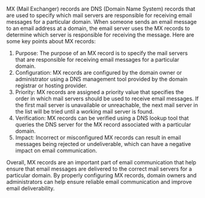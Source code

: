 MX (Mail Exchanger) records are DNS (Domain Name System) records that are used to specify which mail servers are responsible for receiving email messages for a particular domain. When someone sends an email message to an email address at a domain, the email server uses the MX records to determine which server is responsible for receiving the message. Here are some key points about MX records:

1. Purpose: The purpose of an MX record is to specify the mail servers that are responsible for receiving email messages for a particular domain.
2. Configuration: MX records are configured by the domain owner or administrator using a DNS management tool provided by the domain registrar or hosting provider.
3. Priority: MX records are assigned a priority value that specifies the order in which mail servers should be used to receive email messages. If the first mail server is unavailable or unreachable, the next mail server in the list will be tried until a working mail server is found.
4. Verification: MX records can be verified using a DNS lookup tool that queries the DNS server for the MX record associated with a particular domain.
5. Impact: Incorrect or misconfigured MX records can result in email messages being rejected or undeliverable, which can have a negative impact on email communication.

Overall, MX records are an important part of email communication that help ensure that email messages are delivered to the correct mail servers for a particular domain. By properly configuring MX records, domain owners and administrators can help ensure reliable email communication and improve email deliverability.